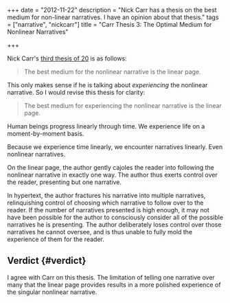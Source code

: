 +++
date = "2012-11-22"
description = "Nick Carr has a thesis on the best medium for non-linear narratives. I have an opinion about that thesis."
tags = ["narrative", "nickcarr"]
title = "Carr Thesis 3: The Optimal Medium for Nonlinear Narratives"

+++

Nick Carr's [third thesis of 20](http://www.roughtype.com/?p=2106) is as follows:

> The best medium for the nonlinear narrative is the linear page.

This only makes sense if he is talking about *experiencing* the nonlinear narrative. So I would revise this thesis for clarity:

> The best medium for experiencing the nonlinear narrative is the linear page.

Human beings progress linearly through time. We experience life on a moment-by-moment basis.

Because we experience time linearly, we encounter narratives linearly. Even nonlinear narratives.

On the linear page, the author gently cajoles the reader into following the nonlinear narrative in exactly one way. The author thus exerts control over the reader, presenting but one narrative.

In hypertext, the author fractures his narrative into multiple narratives, relinquishing control of choosing which narrative to follow over to the reader. If the number of narratives presented is high enough, it may not have been possible for the author to consciously consider all of the possible narratives he is presenting. The author deliberately loses control over those narratives he cannot oversee, and is thus unable to fully mold the experience of them for the reader.

## Verdict {#verdict}

I agree with Carr on this thesis. The limitation of telling one narrative over many that the linear page provides results in a more polished experience of the singular nonlinear narrative.
